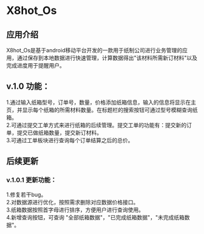 # X8hot_Os

## 应用介绍

X8hot_Os是基于android移动平台开发的一款用于纸制公司进行业务管理的应用，通过保存到本地数据进行快速管理，计算数据得出"该材料所需新订材料"以及完成进度用于提醒用户。

## v.1.0 功能：

1.通过输入纸箱型号，订单号，数量，价格添加纸箱信息，输入的信息将显示在主页，并显示每个纸箱的所需材料数量。在标题栏的搜索按钮可通过型号模糊查询纸箱。</br>
2.可通过提交工单方式来进行纸箱的后续管理。提交工单的功能有：提交新的订单，提交已做纸箱数量，提交新订材料。</br>
3.可通过工单板块进行查询每个订单结算之后的总价。

## 后续更新

### v.1.0.1 更新功能：

1.修复若干bug。</br>
2.对数据源进行优化，按照需求删除对应数据价格接口。</br>
3.纸箱数据按照首字母进行排序，方便用户进行查询使用。</br>
4.新增查询按钮，可查询 "全部纸箱数据"，"已完成纸箱数据"，"未完成纸箱数据"。

